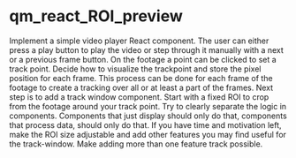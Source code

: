 # qm_react_ROI_preview
Implement a simple video player React component. The user can either press a play button to play the video or step through it manually with a next or a previous frame button. On the footage a point can be clicked to set a track point. Decide how to visualize the trackpoint and store the pixel position for each frame. This process can be done for each frame of the footage to create a tracking over all or at least a part of the frames. Next step is to add a track window component. Start with a fixed ROI to crop from the footage around your track point. Try to clearly separate the logic in components. Components that just display should only do that, components that process data, should only do that. If you have time and motivation left, make the ROI size adjustable and add other features you may find useful for the track-window. Make adding more than one feature track possible. 
